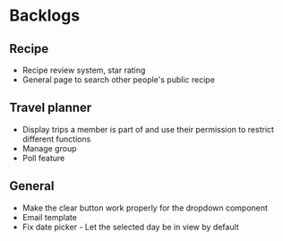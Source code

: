# Backlogs

## Recipe

- Recipe review system, star rating
- General page to search other people's public recipe

## Travel planner

- Display trips a member is part of and use their permission to restrict different functions
- Manage group
- Poll feature

## General

- Make the clear button work properly for the dropdown component
- Email template
- Fix date picker - Let the selected day be in view by default

